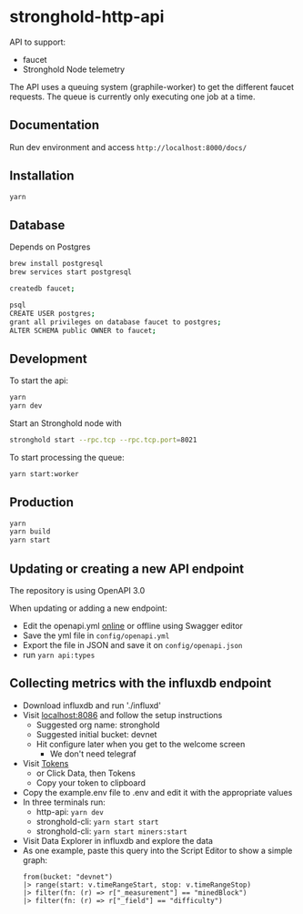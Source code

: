 # stronghold-http-api

API to support:

- faucet
- Stronghold Node telemetry

The API uses a queuing system (graphile-worker) to get the different faucet requests. The queue is currently only executing one job at a time.

## Documentation

Run dev environment and access `http://localhost:8000/docs/`

## Installation

```sh
yarn
```

## Database

Depends on Postgres

```sh
brew install postgresql
brew services start postgresql

createdb faucet;

psql
CREATE USER postgres;
grant all privileges on database faucet to postgres;
ALTER SCHEMA public OWNER to faucet;
```

## Development

To start the api:

```sh
yarn
yarn dev
```

Start an Stronghold node with

```sh
stronghold start --rpc.tcp --rpc.tcp.port=8021
```

To start processing the queue:

```sh
yarn start:worker
```

## Production

```sh
yarn
yarn build
yarn start
```

## Updating or creating a new API endpoint

The repository is using OpenAPI 3.0

When updating or adding a new endpoint:

- Edit the openapi.yml [online](https://editor.swagger.io/)
  or offline using Swagger editor
- Save the yml file in `config/openapi.yml`
- Export the file in JSON and save it on `config/openapi.json`
- run `yarn api:types`

## Collecting metrics with the influxdb endpoint

- Download influxdb and run './influxd'
- Visit [localhost:8086](http://localhost:8086) and follow the setup instructions
  - Suggested org name: stronghold
  - Suggested initial bucket: devnet
  - Hit configure later when you get to the welcome screen
    - We don't need telegraf
- Visit [Tokens](http://localhost:8086/orgs/3f00366dda9a52d3/load-data/tokens)
  - or Click Data, then Tokens
  - Copy your token to clipboard
- Copy the example.env file to .env and edit it with the appropriate values
- In three terminals run:
  - http-api: `yarn dev`
  - stronghold-cli: `yarn start start`
  - stronghold-cli: `yarn start miners:start`
- Visit Data Explorer in influxdb and explore the data
- As one example, paste this query into the Script Editor to show a simple graph:
  ```flux
  from(bucket: "devnet")
  |> range(start: v.timeRangeStart, stop: v.timeRangeStop)
  |> filter(fn: (r) => r["_measurement"] == "minedBlock")
  |> filter(fn: (r) => r["_field"] == "difficulty")
  ```
